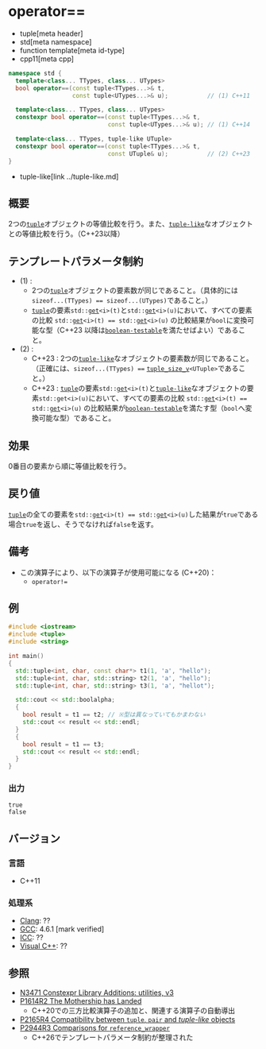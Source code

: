 # operator==
* tuple[meta header]
* std[meta namespace]
* function template[meta id-type]
* cpp11[meta cpp]

```cpp
namespace std {
  template<class... TTypes, class... UTypes>
  bool operator==(const tuple<TTypes...>& t,
                  const tuple<UTypes...>& u);           // (1) C++11

  template<class... TTypes, class... UTypes>
  constexpr bool operator==(const tuple<TTypes...>& t,
                            const tuple<UTypes...>& u); // (1) C++14

  template<class... TTypes, tuple-like UTuple>
  constexpr bool operator==(const tuple<TTypes...>& t,
                            const UTuple& u);           // (2) C++23
}
```
* tuple-like[link ../tuple-like.md]

## 概要
2つの[`tuple`](../tuple.md)オブジェクトの等値比較を行う。また、[`tuple-like`](../tuple-like.md)なオブジェクトとの等値比較を行う。（C++23以降）


## テンプレートパラメータ制約
- (1) : 
    - 2つの[`tuple`](../tuple.md)オブジェクトの要素数が同じであること。（具体的には`sizeof...(TTypes) == sizeof...(UTypes)`であること。）
    - [`tuple`](../tuple.md)の要素`std::`[`get`](get.md)`<i>(t)`と`std::`[`get`](get.md)`<i>(u)`において、すべての要素の比較 `std::`[`get`](get.md)`<i>(t) == std::`[`get`](get.md)`<i>(u)` の比較結果が`bool`に変換可能な型（C++23 以降は[`boolean-testable`](/reference/concepts/boolean-testable.md)を満たせばよい）であること。
- (2) :
    - C++23 : 2つの[`tuple-like`](../tuple-like.md)なオブジェクトの要素数が同じであること。（正確には、`sizeof...(TTypes) ==` [`tuple_size_v`](../tuple_size.md)`<UTuple>`であること。）
    - C++23 : [`tuple`](../tuple.md)の要素`std::`[`get`](get.md)`<i>(t)`と[`tuple-like`](../tuple-like.md)なオブジェクトの要素`std::get<i>(u)`において、すべての要素の比較 `std::`[`get`](get.md)`<i>(t) == std::`[`get`](get.md)`<i>(u)` の比較結果が[`boolean-testable`](/reference/concepts/boolean-testable.md)を満たす型（`bool`へ変換可能な型）であること。


## 効果
0番目の要素から順に等値比較を行う。


## 戻り値
[`tuple`](../tuple.md)の全ての要素を`std::`[`get`](get.md)`<i>(t) == std::`[`get`](get.md)`<i>(u)`した結果が`true`である場合`true`を返し、そうでなければ`false`を返す。


## 備考
- この演算子により、以下の演算子が使用可能になる (C++20)：
    - `operator!=`


## 例
```cpp example
#include <iostream>
#include <tuple>
#include <string>

int main()
{
  std::tuple<int, char, const char*> t1(1, 'a', "hello");
  std::tuple<int, char, std::string> t2(1, 'a', "hello");
  std::tuple<int, char, std::string> t3(1, 'a', "hellot");

  std::cout << std::boolalpha;
  {
    bool result = t1 == t2; // ※型は異なっていてもかまわない
    std::cout << result << std::endl;
  }
  {
    bool result = t1 == t3;
    std::cout << result << std::endl;
  }
}
```

### 出力
```
true
false
```

## バージョン
### 言語
- C++11

### 処理系
- [Clang](/implementation.md#clang): ??
- [GCC](/implementation.md#gcc): 4.6.1 [mark verified]
- [ICC](/implementation.md#icc): ??
- [Visual C++](/implementation.md#visual_cpp): ??


## 参照
- [N3471 Constexpr Library Additions: utilities, v3](http://www.open-std.org/jtc1/sc22/wg21/docs/papers/2012/n3471.html)
- [P1614R2 The Mothership has Landed](https://www.open-std.org/jtc1/sc22/wg21/docs/papers/2019/p1614r2.html)
    - C++20での三方比較演算子の追加と、関連する演算子の自動導出
- [P2165R4 Compatibility between `tuple`, `pair` and *tuple-like* objects](https://www.open-std.org/jtc1/sc22/wg21/docs/papers/2022/p2165r4.pdf)
- [P2944R3 Comparisons for `reference_wrapper`](https://open-std.org/jtc1/sc22/wg21/docs/papers/2024/p2944r3.html)
    - C++26でテンプレートパラメータ制約が整理された
